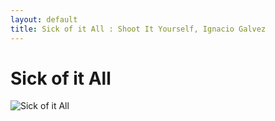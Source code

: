 ```yaml
---
layout: default
title: Sick of it All : Shoot It Yourself, Ignacio Galvez
---
```


# Sick of it All

![Sick of it All](http://assets.farmhouse.co/publishing/1-shoot-it-yourself/images/sick-of-it-all-1.jpg)
